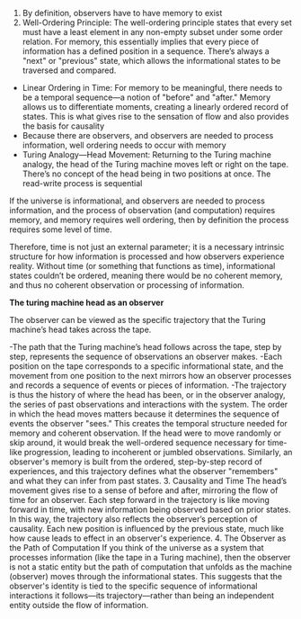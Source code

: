 
1. By definition, observers have to have memory to exist
2. Well-Ordering Principle: The well-ordering principle states that every set must have a least element in any non-empty subset under some order relation. For memory, this essentially implies that every piece of information has a defined position in a sequence. There’s always a "next" or "previous" state, which allows the informational states to be traversed and compared.
* Linear Ordering in Time: For memory to be meaningful, there needs to be a temporal sequence—a notion of "before" and "after." Memory allows us to differentiate moments, creating a linearly ordered record of states. This is what gives rise to the sensation of flow and also provides the basis for causality
* Because there are observers, and observers are needed to process information, well ordering needs to occur with memory
* Turing Analogy—Head Movement: Returning to the Turing machine analogy, the head of the Turing machine moves left or right on the tape. There’s no concept of the head being in two positions at once. The read-write process is sequential


If the universe is informational, and observers are needed to process information, and the process of observation (and computation) requires memory, and memory requires well ordering, then by definition the process requires some level of time.

Therefore, time is not just an external parameter; it is a necessary intrinsic structure for how information is processed and how observers experience reality. Without time (or something that functions as time), informational states couldn’t be ordered, meaning there would be no coherent memory, and thus no coherent observation or processing of information.

**The turing machine head as an observer**

The observer can be viewed as the specific trajectory that the Turing machine’s head takes across the tape.

-The path that the Turing machine’s head follows across the tape, step by step, represents the sequence of observations an observer makes.
-Each position on the tape corresponds to a specific informational state, and the movement from one position to the next mirrors how an observer processes and records a sequence of events or pieces of information.
-The trajectory is thus the history of where the head has been, or in the observer analogy, the series of past observations and interactions with the system.
The order in which the head moves matters because it determines the sequence of events the observer "sees." This creates the temporal structure needed for memory and coherent observation.
If the head were to move randomly or skip around, it would break the well-ordered sequence necessary for time-like progression, leading to incoherent or jumbled observations.
Similarly, an observer's memory is built from the ordered, step-by-step record of experiences, and this trajectory defines what the observer "remembers" and what they can infer from past states.
3. Causality and Time
The head’s movement gives rise to a sense of before and after, mirroring the flow of time for an observer. Each step forward in the trajectory is like moving forward in time, with new information being observed based on prior states.
In this way, the trajectory also reflects the observer’s perception of causality. Each new position is influenced by the previous state, much like how cause leads to effect in an observer's experience.
4. The Observer as the Path of Computation
If you think of the universe as a system that processes information (like the tape in a Turing machine), then the observer is not a static entity but the path of computation that unfolds as the machine (observer) moves through the informational states.
This suggests that the observer's identity is tied to the specific sequence of informational interactions it follows—its trajectory—rather than being an independent entity outside the flow of information.
